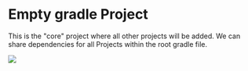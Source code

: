 # Empty gradle Project

This is the "core" project where all other projects will be added. We can share dependencies for all Projects within the root gradle file.

<img src='gifs/create-empty-gradle-project.gif' />